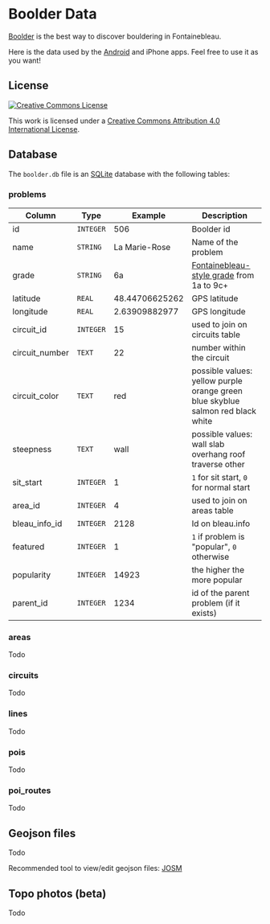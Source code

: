 # Boolder Data

[Boolder](https://www.boolder.com) is the best way to discover bouldering in Fontainebleau.

Here is the data used by the [Android](https://github.com/boolder-org/boolder-android) and iPhone apps. Feel free to use it as you want!

## License

[![Creative Commons License](https://i.creativecommons.org/l/by/4.0/88x31.png)](http://creativecommons.org/licenses/by/4.0/)  

This work is licensed under a [Creative Commons Attribution 4.0 International License](http://creativecommons.org/licenses/by/4.0/).

## Database

The `boolder.db` file is an [SQLite](https://en.wikipedia.org/wiki/SQLite) database with the following tables:

### problems

| Column          | Type      | Example             | Description   |
| --------------- | --------- | -------------       | ------------- |
| id              | `INTEGER` | 506                 | Boolder id    |
| name            | `STRING`  | La Marie-Rose       | Name of the problem |
| grade           | `STRING`  | 6a                  | [Fontainebleau-style grade](https://en.wikipedia.org/wiki/Grade_(bouldering)#Fontainebleau_grades) from 1a to 9c+ |
| latitude        | `REAL`    | 48.44706625262      | GPS latitude |
| longitude       | `REAL`    | 2.63909882977       | GPS longitude |
| circuit_id      | `INTEGER` | 15                  | used to join on circuits table |
| circuit_number  | `TEXT`    | 22                  | number within the circuit |
| circuit_color   | `TEXT`    | red                 | possible values: yellow purple orange green blue skyblue salmon red black white |
| steepness       | `TEXT`    | wall                | possible values: wall slab overhang roof traverse other |
| sit_start       | `INTEGER` | 1                   | `1` for sit start, `0` for normal start  |
| area_id         | `INTEGER` | 4                   | used to join on areas table |
| bleau_info_id   | `INTEGER` | 2128                | Id on bleau.info |
| featured        | `INTEGER` | 1                   | `1` if problem is "popular", `0` otherwise |
| popularity      | `INTEGER` | 14923               | the higher the more popular |
| parent_id       | `INTEGER` | 1234                | id of the parent problem (if it exists) |

### areas

Todo

### circuits

Todo

### lines

Todo

### pois

Todo

### poi_routes

Todo

## Geojson files

Todo

Recommended tool to view/edit geojson files: [JOSM](https://josm.openstreetmap.de)

## Topo photos (beta)

Todo
